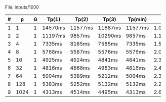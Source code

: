 File: inputs/1000

| # | p | G | Tp(1) | Tp(2) | Tp(3) | Tp(min) | Sp | Ep |
|---|---|---|-------|-------|-------|----|----|----|
| 1  | 1  | 1  | 14570ms | 11577ms | 11687ms | 11577ms | 1.000000 | 1.000000 |
| 2  | 2  | 1  | 11197ms | 9857ms | 10290ms | 9857ms | 1.174495 | 0.587248 |
| 3  | 4  | 1  | 7335ms | 8165ms | 7585ms | 7335ms | 1.578323 | 0.394581 |
| 4  | 8  | 1  | 5768ms | 5587ms | 5576ms | 5576ms | 2.076220 | 0.259527 |
| 5  | 16 | 1  | 4925ms | 4924ms | 4841ms | 4841ms | 2.391448 | 0.149466 |
| 6  | 32 | 1  | 4816ms | 4868ms | 4983ms | 4816ms | 2.403862 | 0.075121 |
| 7  | 64 | 1  | 5004ms | 5389ms | 5212ms | 5004ms | 2.313549 | 0.036149 |
| 8  | 128 | 1  | 5383ms | 5252ms | 5132ms | 5132ms | 2.255846 | 0.017624 |
| 9  | 1024 | 1  | 4313ms | 4514ms | 4495ms | 4313ms | 2.684211 | 0.002621 |
